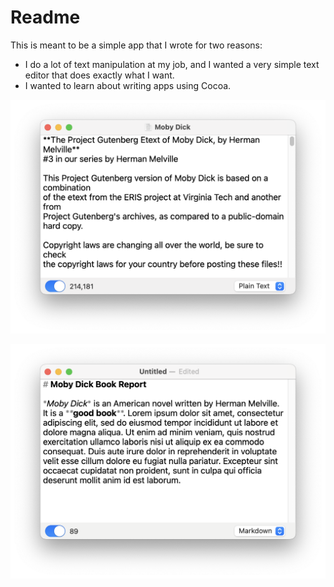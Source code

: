 #  Readme

This is meant to be a simple app that I wrote for two reasons:

- I do a lot of text manipulation at my job, and I wanted a very simple text editor that does exactly what I want.
- I wanted to learn about writing apps using Cocoa.

![Jot Screenshot Dark Mode](/Screenshot3.png)

![Jot Screenshot Light Mode](/Screenshot4.png)

